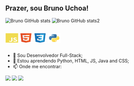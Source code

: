 ## Prazer, sou Bruno Uchoa!
![Bruno GitHub stats](https://github-readme-stats.vercel.app/api?username=DevBrunoUchoa&show_icons=true&theme=tokyonight)
![Bruno GitHub stats2](https://github-readme-stats.vercel.app/api/top-langs/?username=DevBrunoUchoa&layout=compact)
<div style="display: inline_block"><br>
  <img align="center" alt="Bruno-Js" height="30" width="40" src="https://raw.githubusercontent.com/devicons/devicon/master/icons/javascript/javascript-plain.svg">
  <img align="center" alt="Bruno-HTML" height="30" width="40" src="https://raw.githubusercontent.com/devicons/devicon/master/icons/html5/html5-original.svg">
  <img align="center" alt="Bruno-CSS" height="30" width="40" src="https://raw.githubusercontent.com/devicons/devicon/master/icons/css3/css3-original.svg">
  <img align="center" alt="Bruno-Python" height="30" width="40" src="https://raw.githubusercontent.com/devicons/devicon/master/icons/python/python-original.svg">
</div>
<br>

- 👀 Sou Desenvolvedor Full-Stack;
- 🌱 Estou aprendendo Python, HTML, JS, Java and CSS;
- 📫 Onde me encontrar:
<div> 
  <a href="https://instagram.com/bruno_uuch" target="_blank"><img src="https://img.shields.io/badge/-Instagram-%23E4405F?style=for-the-badge&logo=instagram&logoColor=white" target="_blank"></a>
  <a href = "mailto:jbt.contato@gmail.com"><img src="https://img.shields.io/badge/-Gmail-%23333?style=for-the-badge&logo=gmail&logoColor=white" target="_blank"></a>
  <a href="https://www.linkedin.com/in/bruno-uchoa-641313259/" target="_blank"><img src="https://img.shields.io/badge/-LinkedIn-%230077B5?style=for-the-badge&logo=linkedin&logoColor=white" target="_blank"></a> 
</div>




